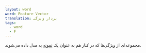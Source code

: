 ```yaml
---
layout: word
word: Feature Vector
translation: بردار ویژگی
tags:
  - word
  - F
---
```

مجموعه‌ای از ویژگی‌ها که در کنار هم به عنوان یک [نمونه](/E/example) به مدل داده می‌شوند.